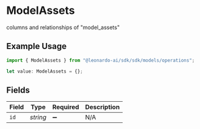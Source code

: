 # ModelAssets

columns and relationships of "model_assets"

## Example Usage

```typescript
import { ModelAssets } from "@leonardo-ai/sdk/sdk/models/operations";

let value: ModelAssets = {};
```

## Fields

| Field              | Type               | Required           | Description        |
| ------------------ | ------------------ | ------------------ | ------------------ |
| `id`               | *string*           | :heavy_minus_sign: | N/A                |